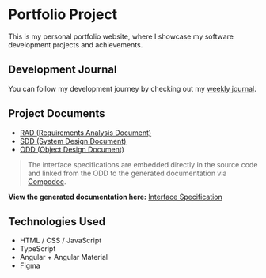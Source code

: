 # Portfolio Project

This is my personal portfolio website, where I showcase my software development projects and achievements.

## Development Journal

You can follow my development journey by checking out my [weekly journal](journal/).

## Project Documents

- [RAD (Requirements Analysis Document)](documents/RAD.md)  
- [SDD (System Design Document)](documents/SDD.md)  
- [ODD (Object Design Document)](documents/ODD.md)
> The interface specifications are embedded directly in the source code and linked from the ODD to the generated documentation via [Compodoc](https://compodoc.app/).

**View the generated documentation here:** [Interface Specification](https://larr97.github.io/portfolio-project/documents/compodoc/index.html)

## Technologies Used

- HTML / CSS / JavaScript
- TypeScript
- Angular + Angular Material
- Figma